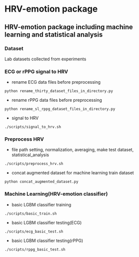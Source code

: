 # HRV-emotion package

## HRV-emotion package including machine learning and statistical analysis

### Dataset
Lab datasets collected from experiments

### ECG or rPPG signal to HRV

* rename ECG data files before preprocessing
```shell
python rename_thirty_dataset_files_in_directory.py
```

* rename rPPG data files before preprocessing
```shell
python rename_sl_rppg_dataset_files_in_directory.py
```

* signal to HRV
```shell
./scripts/signal_to_hrv.sh
```

### Preprocess HRV

* file path setting, normalization, averaging, make test dataset, statistical_analysis
```shell
./scripts/preprocess_hrv.sh
```

* concat augmented dataset for machine learning train dataset
```shell
python concat_augmented_dataset.py
```

### Machine Learning(HRV-emotion classifier)

* basic LGBM classifier training
```shell
./scripts/basic_train.sh
```

* basic LGBM classifier testing(ECG)
```shell
./scripts/ecg_basic_test.sh
```

* basic LGBM classifier testing(rPPG)
```shell
./scripts/rppg_basic_test.sh
```